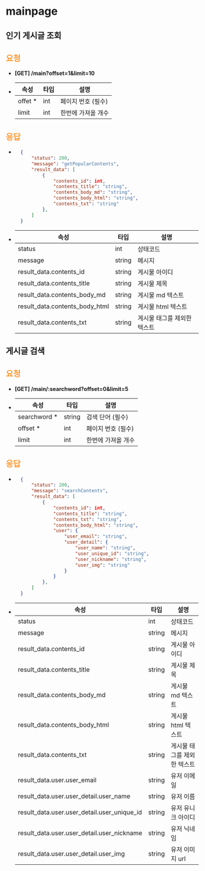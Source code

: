 # mainpage

## **인기 게시글 조회**
## __<span style="color:#ff9933">요청</span>__
- **[GET] /main?offset=1&limit=10** </br>
- |속성|타입|설명|
    |---|---|---|
    |offet *|int|페이지 번호 (필수)|
    |limit|int|한번에 가져올 개수|
## __<span style="color:#ff9933">응답</span>__
- ``` json
    {
        "status": 200,
        "message": "getPopularContents",
        "result_data": [
            {
                "contents_id": int,
                "contents_title": "string",
                "contents_body_md": "string",
                "contents_body_html": "string",
                "contents_txt": "string"
            },
        ]
    }
- |속성|타입|설명|
    |---|---|---|
    |status|int|상태코드|
    |message|string|메시지|
    |result_data.contents_id|string|게시물 아이디|
    |result_data.contents_title|string|게시물 제목|
    |result_data.contents_body_md|string|게시물 md 텍스트|
    |result_data.contents_body_html|string|게시물 html 텍스트|
    |result_data.contents_txt|string|게시물 태그를 제외한 텍스트|


## **게시글 검색**
## __<span style="color:#ff9933">요청</span>__
- **[GET] /main/:searchword?offset=0&limit=5** </br>
- |속성|타입|설명|
    |---|---|---|
    |searchword *|string|검색 단어 (필수)|
    |offset *|int|페이지 번호 (필수)|
    |limit|int|한번에 가져올 개수|
## __<span style="color:#ff9933">응답</span>__
- ``` json
    {
        "status": 200,
        "message": "searchContents",
        "result_data": [
            {
                "contents_id": int,
                "contents_title": "string",
                "contents_txt": "string",
                "contents_body_html": "string",
                "user": {
                    "user_email": "string",
                    "user_detail": {
                        "user_name": "string",
                        "user_unique_id": "string",
                        "user_nickname": "string",
                        "user_img": "string"
                    }
                }
            },
        ]
    }
- |속성|타입|설명|
    |---|---|---|
    |status|int|상태코드|
    |message|string|메시지|
    |result_data.contents_id|string|게시물 아이디|
    |result_data.contents_title|string|게시물 제목|
    |result_data.contents_body_md|string|게시물 md 텍스트|
    |result_data.contents_body_html|string|게시물 html 텍스트|
    |result_data.contents_txt|string|게시물 태그를 제외한 텍스트|
    |result_data.user.user_email|string|유저 이메일|
    |result_data.user.user_detail.user_name|string|유저 이름|
    |result_data.user.user_detail.user_unique_id|string|유저 유니크 아이디|
    |result_data.user.user_detail.user_nickname|string|유저 닉네임|
    |result_data.user.user_detail.user_img|string|유저 이미지 url|


